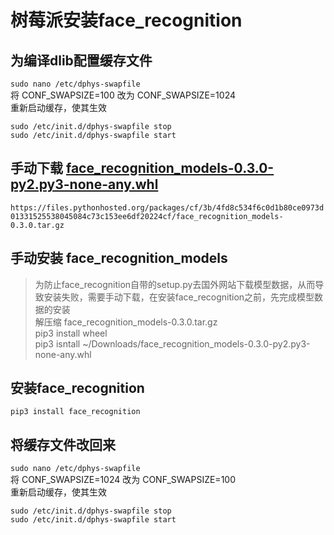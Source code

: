 # 树莓派安装face_recognition

## 为编译dlib配置缓存文件  
`sudo nano /etc/dphys-swapfile`  
将 CONF_SWAPSIZE=100 改为 CONF_SWAPSIZE=1024  
重新启动缓存，使其生效
```
sudo /etc/init.d/dphys-swapfile stop
sudo /etc/init.d/dphys-swapfile start
```

## 手动下载 [face_recognition_models-0.3.0-py2.py3-none-any.whl](https://pypi.org/project/face_recognition_models/)  
`https://files.pythonhosted.org/packages/cf/3b/4fd8c534f6c0d1b80ce0973d01331525538045084c73c153ee6df20224cf/face_recognition_models-0.3.0.tar.gz`

## 手动安装 face_recognition_models  
> 为防止face_recognition自带的setup.py去国外网站下载模型数据，从而导致安装失败，需要手动下载，在安装face_recognition之前，先完成模型数据的安装  
解压缩 face_recognition_models-0.3.0.tar.gz  
pip3 install wheel  
pip3 isntall ~/Downloads/face_recognition_models-0.3.0-py2.py3-none-any.whl  

## 安装face_recognition  
`pip3 install face_recognition`  

## 将缓存文件改回来
`sudo nano /etc/dphys-swapfile`  
将 CONF_SWAPSIZE=1024 改为 CONF_SWAPSIZE=100  
重新启动缓存，使其生效
```
sudo /etc/init.d/dphys-swapfile stop
sudo /etc/init.d/dphys-swapfile start
```
